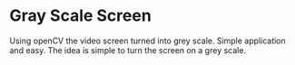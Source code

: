 # Gray Scale Screen
Using openCV the video screen turned into grey scale. Simple application and easy. The idea is simple to turn the screen on a grey scale.
